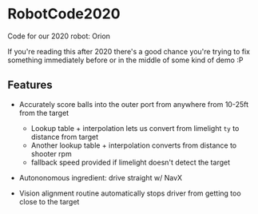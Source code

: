 # RobotCode2020

Code for our 2020 robot: Orion

If you're reading this after 2020 there's a good chance you're trying to fix something immediately before or in the middle of some kind of demo :P

## Features

* Accurately score balls into the outer port from anywhere from 10-25ft from the target
  * Lookup table + interpolation lets us convert from limelight `ty` to distance from target
  * Another lookup table + interpolation converts from distance to shooter rpm
  * fallback speed provided if limelight doesn't detect the target
  
* Autononomous ingredient: drive straight w/ NavX

* Vision alignment routine automatically stops driver from getting too close to the target


